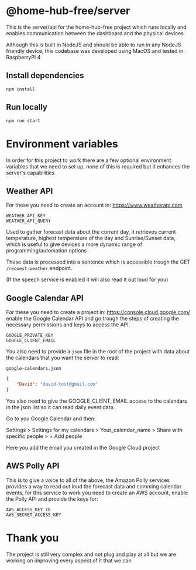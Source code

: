 ﻿# @home-hub-free/server

This is the server/api for the home-hub-free project which runs locally and enables communication between the dashboard and the physical devices

Although this is built in NodeJS and should be able to run in any NodeJS friendly device, this codebase was developed using MacOS and tested in RaspberryPI 4

## Install dependencies

```npm install```

## Run locally

```npm run start```

# Environment variables

In order for this project to work there are a few optional environment variables that we need to set up, none of this is required but it enhances the server's capabilities

## Weather API

For these you need to create an account in: https://www.weatherapi.com

```WEATHER_API_KEY```\
```WEATHER_API_QUERY```


Used to gather forecast data about the current day, it retrieves current temperature, highest temperature of the day and Sunrise/Sunset data, which is useful to give devices a more dynamic range of programming/automation options

These data is processed into a sentence which is accessible trough the GET ```/request-weather``` endpoint.

(If the speech service is enabled it will also read it out loud for you)

## Google Calendar API

For these you need to create a project in: https://console.cloud.google.com/ enable the Google Calendar API and go trough the steps of creating the necessary permissions and keys to access the API.

```GOOGLE_PRIVATE_KEY```\
```GOOGLE_CLIENT_EMAIL```

You also need to provide a ```json``` file in the root of the project with data about the calendars that you want the server to read: 

```google-calendars.json```

```json
{
    "David": "david-test@gmail.com"
}
```

You also need to give the GOOGLE_CLIENT_EMAIL access to the calendars in the json list so it can read daily event data.

Go to you Google Calendar and then:

Settings > Settings for my calendars > Your_calendar_name > Share with specific people > + Add people

Here you add the email you created in the Google Cloud project

## AWS Polly API

This is to give a voice to all of the above, the Amazon Polly services provides a way to read out loud the forecast data and comming calendar events, for this service to work you need to create an AWS account, enable the Polly API and provide the keys for:

```AWS_ACCESS_KEY_ID```\
```AWS_SECRET_ACCESS_KEY```


# Thank you

The project is still very complex and not plug and play at all but we are working on improving every aspect of it that we can
